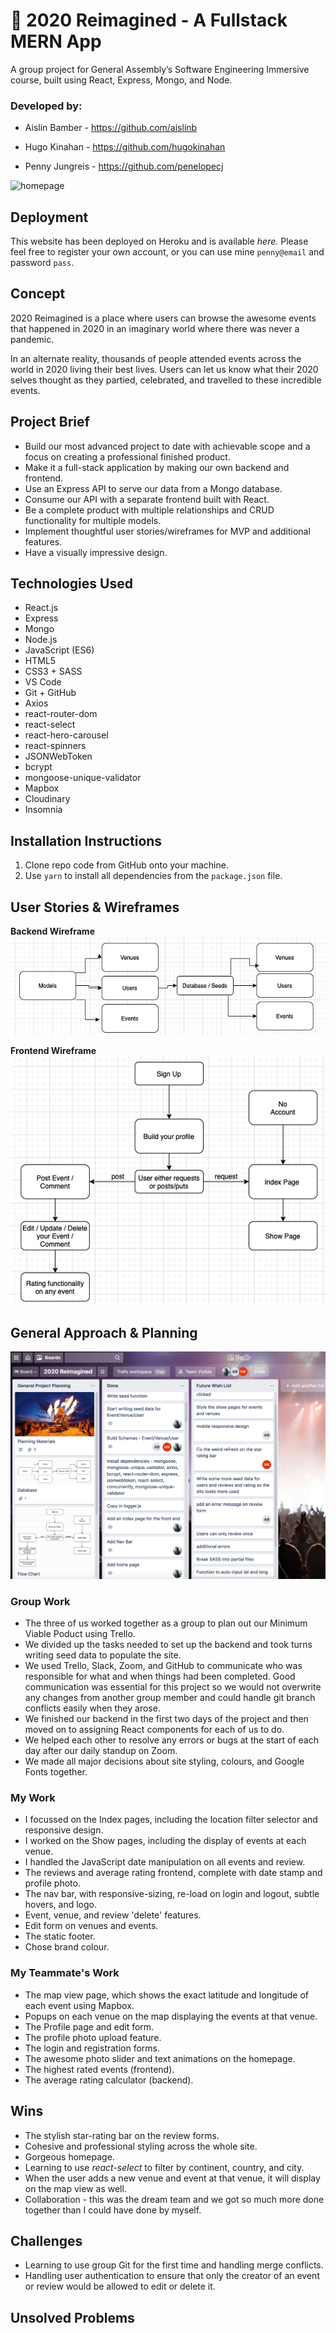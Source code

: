# 🎉 2020 Reimagined - A Fullstack MERN App

A group project for General Assembly’s Software Engineering Immersive course, built using React, Express, Mongo, and Node.

### Developed by:
* Aislin Bamber - https://github.com/aislinb

* Hugo Kinahan -  https://github.com/hugokinahan

* Penny Jungreis - https://github.com/penelopecj

![homepage](./client/src/images/homepage.gif)

## Deployment
This website has been deployed on Heroku and is available _here._ Please feel free to register your own account, or you can use mine `penny@email` and password `pass`.

## Concept
2020 Reimagined is a place where users can browse the awesome events that happened in 2020 in an imaginary world where there was never a pandemic.

In an alternate reality, thousands of people attended events across the world in 2020 living their best lives. Users can let us know what their 2020 selves thought as they partied, celebrated, and travelled to these incredible events.

## Project Brief
* Build our most advanced project to date with achievable scope and a focus on creating a professional finished product.
* Make it a full-stack application by making our own backend and frontend.
* Use an Express API to serve our data from a Mongo database.
* Consume our API with a separate frontend built with React.
* Be a complete product with multiple relationships and CRUD functionality for multiple models.
* Implement thoughtful user stories/wireframes for MVP and additional features.
* Have a visually impressive design.

## Technologies Used
* React.js
* Express
* Mongo
* Node.js
* JavaScript (ES6)
* HTML5
* CSS3 + SASS
* VS Code
* Git + GitHub
* Axios
* react-router-dom
* react-select
* react-hero-carousel
* react-spinners
* JSONWebToken
* bcrypt
* mongoose-unique-validator
* Mapbox
* Cloudinary
* Insomnia

## Installation Instructions
1. Clone repo code from GitHub onto your machine.
2. Use `yarn` to install all dependencies from the `package.json` file.

## User Stories & Wireframes
**Backend Wireframe**
![backend wireframe](./client/src/images/backend-wireframe.png)

**Frontend Wireframe**
![frontend wireframe](./client/src/images/frontend-wireframe.png)

## General Approach & Planning

![trello board](./client/src/images/trello.png)

### Group Work
* The three of us worked together as a group to plan out our Minimum Viable Poduct using Trello.
* We divided up the tasks needed to set up the backend and took turns writing seed data to populate the site.
* We used Trello, Slack, Zoom, and GitHub to communicate who was responsible for what and when things had been completed. Good communication was essential for this project so we would not overwrite any changes from another group member and could handle git branch conflicts easily when they arose.
* We finished our backend in the first two days of the project and then moved on to assigning React components for each of us to do.
* We helped each other to resolve any errors or bugs at the start of each day after our daily standup on Zoom.
* We made all major decisions about site styling, colours, and Google Fonts together.

### My Work
* I focussed on the Index pages, including the location filter selector and responsive design.
* I worked on the Show pages, including the display of events at each venue.
* I handled the JavaScript date manipulation on all events and review.
* The reviews and average rating frontend, complete with date stamp and profile photo.
* The nav bar, with responsive-sizing, re-load on login and logout, subtle hovers, and logo.
* Event, venue, and review 'delete' features.
* Edit form on venues and events.
* The static footer.
* Chose brand colour.

### My Teammate's Work
* The map view page, which shows the exact latitude and longitude of each event using Mapbox.
* Popups on each venue on the map displaying the events at that venue.
* The Profile page and edit form.
* The profile photo upload feature.
* The login and registration forms.
* The awesome photo slider and text animations on the homepage.
* The highest rated events (frontend).
* The average rating calculator (backend).
## Wins
* The stylish star-rating bar on the review forms.
* Cohesive and professional styling across the whole site.
* Gorgeous homepage.
* Learning to use *react-select* to filter by continent, country, and city.
* When the user adds a new venue and event at that venue, it will display on the map view as well.
* Collaboration - this was the dream team and we got so much more done together than I could have done by myself.

## Challenges
* Learning to use group Git for the first time and handling merge conflicts.
* Handling user authentication to ensure that only the creator of an event or review would be allowed to edit or delete it.

## Unsolved Problems